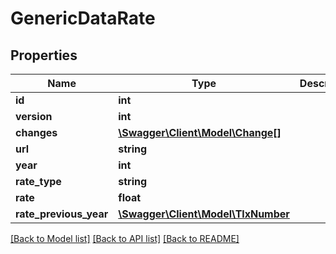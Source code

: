 # GenericDataRate

## Properties
Name | Type | Description | Notes
------------ | ------------- | ------------- | -------------
**id** | **int** |  | [optional] 
**version** | **int** |  | [optional] 
**changes** | [**\Swagger\Client\Model\Change[]**](Change.md) |  | [optional] 
**url** | **string** |  | [optional] 
**year** | **int** |  | [optional] 
**rate_type** | **string** |  | [optional] 
**rate** | **float** |  | [optional] 
**rate_previous_year** | [**\Swagger\Client\Model\TlxNumber**](TlxNumber.md) |  | [optional] 

[[Back to Model list]](../README.md#documentation-for-models) [[Back to API list]](../README.md#documentation-for-api-endpoints) [[Back to README]](../README.md)


